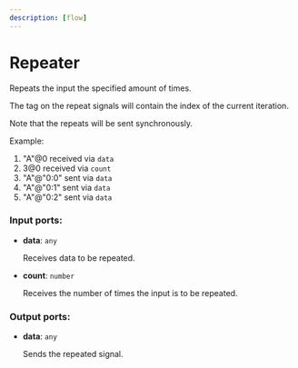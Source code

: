 ```yaml
---
description: [flow]
---
```


# Repeater

Repeats the input the specified amount of times.

The tag on the repeat signals will contain the index of the current iteration.

Note that the repeats will be sent synchronously.

Example:
1. "A"@0 received via `data`
2. 3@0 received via `count`
3. "A"@"0:0" sent via `data`
4. "A"@"0:1" sent via `data`
5. "A"@"0:2" sent via `data`

### Input ports:

* __data__: `any`

    Receives data to be repeated.


* __count__: `number`

    Receives the number of times the input is to be repeated.

### Output ports:

* __data__: `any`

    Sends the repeated signal.

